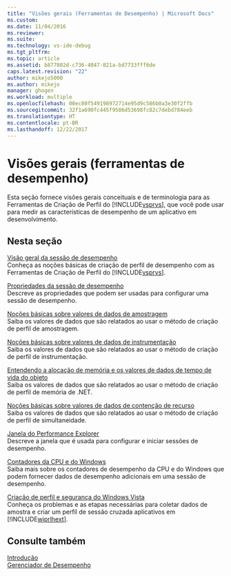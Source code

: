 ```yaml
---
title: "Visões gerais (Ferramentas de Desempenho) | Microsoft Docs"
ms.custom: 
ms.date: 11/04/2016
ms.reviewer: 
ms.suite: 
ms.technology: vs-ide-debug
ms.tgt_pltfrm: 
ms.topic: article
ms.assetid: b877802d-c736-4047-821a-bd7733fff6de
caps.latest.revision: "22"
author: mikejo5000
ms.author: mikejo
manager: ghogen
ms.workload: multiple
ms.openlocfilehash: 00ec00f549198972714e95d9c586b0a3e30f2ffb
ms.sourcegitcommit: 32f1a690fc445f9586d53698fc82c7debd784eeb
ms.translationtype: HT
ms.contentlocale: pt-BR
ms.lasthandoff: 12/22/2017
---
```

# <a name="overviews-performance-tools"></a>Visões gerais (ferramentas de desempenho)
Esta seção fornece visões gerais conceituais e de terminologia para as Ferramentas de Criação de Perfil do [!INCLUDE[vsprvs](../code-quality/includes/vsprvs_md.md)], que você pode usar para medir as características de desempenho de um aplicativo em desenvolvimento.  
  
## <a name="in-this-section"></a>Nesta seção  
 [Visão geral da sessão de desempenho](../profiling/performance-session-overview.md)  
 Conheça as noções básicas de criação de perfil de desempenho com as Ferramentas de Criação de Perfil do [!INCLUDE[vsprvs](../code-quality/includes/vsprvs_md.md)].  
  
 [Propriedades da sessão de desempenho](../profiling/performance-session-properties.md)  
 Descreve as propriedades que podem ser usadas para configurar uma sessão de desempenho.  
  
 [Noções básicas sobre valores de dados de amostragem](../profiling/understanding-sampling-data-values.md)  
 Saiba os valores de dados que são relatados ao usar o método de criação de perfil de amostragem.  
  
 [Noções básicas sobre valores de dados de instrumentação](../profiling/understanding-instrumentation-data-values.md)  
 Saiba os valores de dados que são relatados ao usar o método de criação de perfil de instrumentação.  
  
 [Entendendo a alocação de memória e os valores de dados de tempo de vida do objeto](../profiling/understanding-memory-allocation-and-object-lifetime-data-values.md)  
 Saiba os valores de dados que são relatados ao usar o método de criação de perfil de memória de .NET.  
  
 [Noções básicas sobre valores de dados de contenção de recurso](../profiling/understanding-resource-contention-data-values.md)  
 Saiba os valores de dados que são relatados ao usar o método de criação de perfil de simultaneidade.  
  
 [Janela do Performance Explorer](../profiling/performance-explorer-window.md)  
 Descreve a janela que é usada para configurar e iniciar sessões de desempenho.  
  
 [Contadores da CPU e do Windows](../profiling/cpu-and-windows-counters.md)  
 Saiba mais sobre os contadores de desempenho da CPU e do Windows que podem fornecer dados de desempenho adicionais em uma sessão de desempenho.  
  
 [Criação de perfil e segurança do Windows Vista](../profiling/profiling-and-windows-vista-security.md)  
 Conheça os problemas e as etapas necessárias para coletar dados de amostra e criar um perfil de sessão cruzada aplicativos em [!INCLUDE[wiprlhext](../debugger/includes/wiprlhext_md.md)].  
  
## <a name="see-also"></a>Consulte também  
 [Introdução](../profiling/getting-started-with-performance-tools.md)   
 [Gerenciador de Desempenho](../profiling/performance-explorer.md)